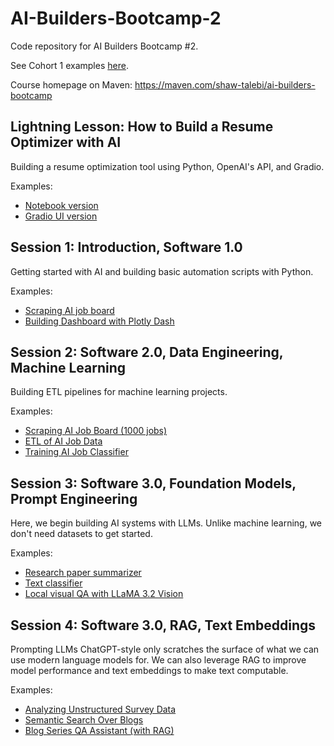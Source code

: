 # AI-Builders-Bootcamp-2
Code repository for AI Builders Bootcamp #2.

See Cohort 1 examples [here](https://github.com/ShawhinT/AI-Builders-Bootcamp-1).

Course homepage on Maven: https://maven.com/shaw-talebi/ai-builders-bootcamp

## Lightning Lesson: How to Build a Resume Optimizer with AI
Building a resume optimization tool using Python, OpenAI's API, and Gradio.

Examples:
- [Notebook version](https://github.com/ShawhinT/AI-Builders-Bootcamp-2/blob/main/lightning-lesson/resume_optimizer_example.ipynb)
- [Gradio UI version](https://github.com/ShawhinT/AI-Builders-Bootcamp-2/blob/main/lightning-lesson/resume_optimizer_UI.ipynb)

## Session 1: Introduction, Software 1.0
Getting started with AI and building basic automation scripts with Python. 

Examples:
- [Scraping AI job board](https://github.com/ShawhinT/AI-Builders-Bootcamp-2/blob/main/session-1/example_1-scrape_job_board.ipynb)
- [Building Dashboard with Plotly Dash](https://github.com/ShawhinT/AI-Builders-Bootcamp-2/blob/main/session-1/example_2-ai_job_dashboard.ipynb)

## Session 2: Software 2.0, Data Engineering, Machine Learning
Building ETL pipelines for machine learning projects.

Examples:
- [Scraping AI Job Board (1000 jobs)](https://github.com/ShawhinT/AI-Builders-Bootcamp-2/blob/main/session-2/example_0-extract_job_data.py)
- [ETL of AI Job Data](https://github.com/ShawhinT/AI-Builders-Bootcamp-2/blob/main/session-2/example_1-ai_job_etl.ipynb)
- [Training AI Job Classifier](https://github.com/ShawhinT/AI-Builders-Bootcamp-2/blob/main/session-2/example_2-train_job_classifier.ipynb)

## Session 3: Software 3.0, Foundation Models, Prompt Engineering
Here, we begin building AI systems with LLMs. Unlike machine learning, we don't need datasets to get started.

Examples:
- [Research paper summarizer](https://github.com/ShawhinT/AI-Builders-Bootcamp-2/blob/main/session-3/example_1-paper_summarizer.ipynb)
- [Text classifier](https://github.com/ShawhinT/AI-Builders-Bootcamp-2/blob/main/session-3/example_2-text-classifier.ipynb)
- [Local visual QA with LLaMA 3.2 Vision](https://github.com/ShawhinT/AI-Builders-Bootcamp-2/blob/main/session-3/example_3-local_visual_QA.ipynb)

## Session 4: Software 3.0, RAG, Text Embeddings
Prompting LLMs ChatGPT-style only scratches the surface of what we can use modern language models for. We can also leverage RAG to improve model performance and text embeddings to make text computable.

Examples:
- [Analyzing Unstructured Survey Data](https://github.com/ShawhinT/AI-Builders-Bootcamp-2/blob/main/session-4/example_1-unstructured_survey_analysis.ipynb)
- [Semantic Search Over Blogs](https://github.com/ShawhinT/AI-Builders-Bootcamp-2/blob/main/session-4/example_2-blog_semantic_search.ipynb)
- [Blog Series QA Assistant (with RAG)](https://github.com/ShawhinT/AI-Builders-Bootcamp-2/blob/main/session-4/example_3-blog_QA_RAG.ipynb)
